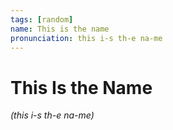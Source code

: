 ```yaml
---
tags: [random]
name: This is the name
pronunciation: this i-s th-e na-me
---
```

# This Is the Name
*(this i-s th-e na-me)*


